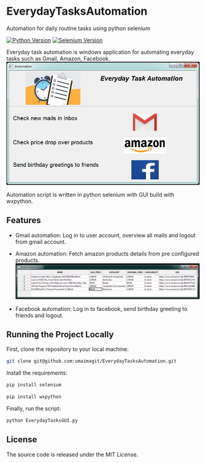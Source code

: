 # EverydayTasksAutomation
Automation for daily routine tasks using python selenium

[![Python Version](https://img.shields.io/badge/python-3.6-brightgreen.svg)](https://python.org)
[![Selenium Version](https://img.shields.io/badge/selenium-3.14-blue.svg)](https://www.seleniumhq.org)

Everyday task automation is windows application for automating everyday tasks such as Gmail, Amazon, Facebook.
![Automation Home Page](/screenshots/AutomationHomeWindow.png)

Automation script is written in python selenium with GUI build with wxpython.

## Features

* Gmail automation: Log in to user account, overview all mails and logout from gmail account.


* Amazon automation: Fetch amazon products details from pre configured products.
![Amazon Products automation](/screenshots/amazonProducts.png)

* Facebook automation: Log in to facebook, send birthday greeting to friends and logout.

## Running the Project Locally

First, clone the repository to your local machine:

```bash
git clone git@github.com:umaimagit/EverydayTasksAutomation.git
```

Install the requirements:

```bash
pip install selenium
```


```bash
pip install wxpython
```

Finally, run the script:

```bash
python EverydayTasksGUI.py
```

## License

The source code is released under the MIT License.
